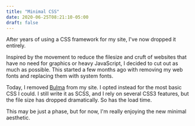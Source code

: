 ```yaml
---
title: "Minimal CSS"
date: 2020-06-25T08:21:10-05:00
draft: false
---
```

After years of using a CSS framework for my site, I've now dropped it entirely.

Inspired by the movement to reduce the filesize and cruft of websites that have no need
for graphics or heavy JavaScript, I decided to cut out as much as possible. This started
a few months ago with removing my web fonts and replacing them with system fonts.

Today, I removed [Bulma](https://bulma.io) from my site. I opted instead for the most basic
CSS I could. I still write it as SCSS, and I rely on several CSS3 features, but the file size
has dropped dramatically. So has the load time.

This may be just a phase, but for now, I'm really enjoying the new minimal aesthetic.
